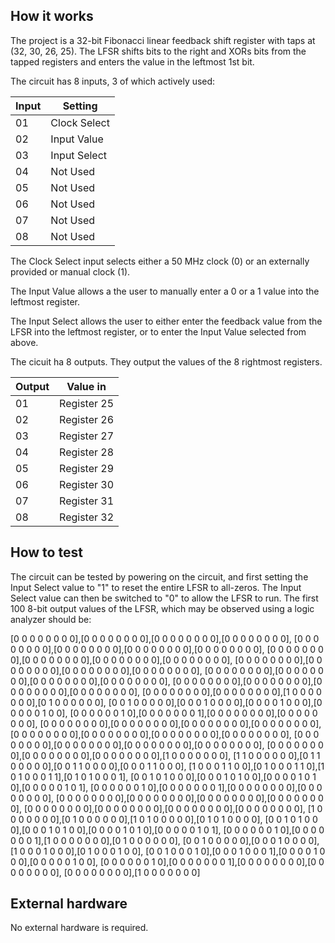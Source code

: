 <!---

This file is used to generate your project datasheet. Please fill in the information below and delete any unused
sections.

You can also include images in this folder and reference them in the markdown. Each image must be less than
512 kb in size, and the combined size of all images must be less than 1 MB.
-->

## How it works

The project is a 32-bit Fibonacci linear feedback shift register with taps at (32, 30, 26, 25). The LFSR shifts bits to the right and XORs bits from the tapped registers and enters the value in the leftmost 1st bit.

The circuit has 8 inputs, 3 of which actively used:

| Input    | Setting         |
| -------- | -------         |
| 01       | Clock Select    |
| 02       | Input Value     |
| 03       | Input Select    |
| 04       | Not Used        |
| 05       | Not Used        |
| 06       | Not Used        |
| 07       | Not Used        |
| 08       | Not Used        |

The Clock Select input selects either a 50 MHz clock (0) or an externally provided or manual clock (1).

The Input Value allows a the user to manually enter a 0 or a 1 value into the leftmost register.

The Input Select allows the user to either enter the feedback value from the LFSR into the leftmost register, or to enter the Input Value selected from above.

The cicuit ha 8 outputs. They output the values of the 8 rightmost registers.

| Output   | Value in    |
| -------- | -------     |
| 01       | Register 25 |
| 02       | Register 26 |
| 03       | Register 27 |
| 04       | Register 28 |
| 05       | Register 29 |
| 06       | Register 30 |
| 07       | Register 31 |
| 08       | Register 32 |

## How to test

The circuit can be tested by powering on the circuit, and first setting the Input Select value to "1" to reset the entire LFSR to all-zeros. The Input Select value can then be switched to "0" to allow the LFSR to run. The first 100 8-bit output values of the LFSR, which may be observed using a logic analyzer should be:

[0 0 0 0 0 0 0 0],[0 0 0 0 0 0 0 0],[0 0 0 0 0 0 0 0],[0 0 0 0 0 0 0 0],
[0 0 0 0 0 0 0 0],[0 0 0 0 0 0 0 0],[0 0 0 0 0 0 0 0],[0 0 0 0 0 0 0 0],
[0 0 0 0 0 0 0 0],[0 0 0 0 0 0 0 0],[0 0 0 0 0 0 0 0],[0 0 0 0 0 0 0 0],
[0 0 0 0 0 0 0 0],[0 0 0 0 0 0 0 0],[0 0 0 0 0 0 0 0],[0 0 0 0 0 0 0 0],
[0 0 0 0 0 0 0 0],[0 0 0 0 0 0 0 0],[0 0 0 0 0 0 0 0],[0 0 0 0 0 0 0 0],
[0 0 0 0 0 0 0 0],[0 0 0 0 0 0 0 0],[0 0 0 0 0 0 0 0],[0 0 0 0 0 0 0 0],
[0 0 0 0 0 0 0 0],[0 0 0 0 0 0 0 0],[1 0 0 0 0 0 0 0],[0 1 0 0 0 0 0 0],
[0 0 1 0 0 0 0 0],[0 0 0 1 0 0 0 0],[0 0 0 0 1 0 0 0],[0 0 0 0 0 1 0 0],
[0 0 0 0 0 0 1 0],[0 0 0 0 0 0 0 1],[0 0 0 0 0 0 0 0],[0 0 0 0 0 0 0 0],
[0 0 0 0 0 0 0 0],[0 0 0 0 0 0 0 0],[0 0 0 0 0 0 0 0],[0 0 0 0 0 0 0 0],
[0 0 0 0 0 0 0 0],[0 0 0 0 0 0 0 0],[0 0 0 0 0 0 0 0],[0 0 0 0 0 0 0 0],
[0 0 0 0 0 0 0 0],[0 0 0 0 0 0 0 0],[0 0 0 0 0 0 0 0],[0 0 0 0 0 0 0 0],
[0 0 0 0 0 0 0 0],[0 0 0 0 0 0 0 0],[0 0 0 0 0 0 0 0],[1 0 0 0 0 0 0 0],
[1 1 0 0 0 0 0 0],[0 1 1 0 0 0 0 0],[0 0 1 1 0 0 0 0],[0 0 0 1 1 0 0 0],
[1 0 0 0 1 1 0 0],[0 1 0 0 0 1 1 0],[1 0 1 0 0 0 1 1],[0 1 0 1 0 0 0 1],
[0 0 1 0 1 0 0 0],[0 0 0 1 0 1 0 0],[0 0 0 0 1 0 1 0],[0 0 0 0 0 1 0 1],
[0 0 0 0 0 0 1 0],[0 0 0 0 0 0 0 1],[0 0 0 0 0 0 0 0],[0 0 0 0 0 0 0 0],
[0 0 0 0 0 0 0 0],[0 0 0 0 0 0 0 0],[0 0 0 0 0 0 0 0],[0 0 0 0 0 0 0 0],
[0 0 0 0 0 0 0 0],[0 0 0 0 0 0 0 0],[0 0 0 0 0 0 0 0],[0 0 0 0 0 0 0 0],
[1 0 0 0 0 0 0 0],[0 1 0 0 0 0 0 0],[1 0 1 0 0 0 0 0],[0 1 0 1 0 0 0 0],
[0 0 1 0 1 0 0 0],[0 0 0 1 0 1 0 0],[0 0 0 0 1 0 1 0],[0 0 0 0 0 1 0 1],
[0 0 0 0 0 0 1 0],[0 0 0 0 0 0 0 1],[1 0 0 0 0 0 0 0],[0 1 0 0 0 0 0 0],
[0 0 1 0 0 0 0 0],[0 0 0 1 0 0 0 0],[1 0 0 0 1 0 0 0],[0 1 0 0 0 1 0 0],
[0 0 1 0 0 0 1 0],[0 0 0 1 0 0 0 1],[0 0 0 0 1 0 0 0],[0 0 0 0 0 1 0 0],
[0 0 0 0 0 0 1 0],[0 0 0 0 0 0 0 1],[0 0 0 0 0 0 0 0],[0 0 0 0 0 0 0 0],
[0 0 0 0 0 0 0 0],[1 0 0 0 0 0 0 0]

## External hardware

No external hardware is required.
